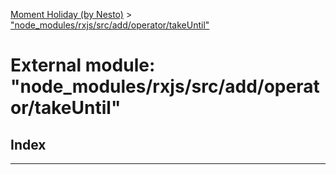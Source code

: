 [Moment Holiday (by Nesto)](../README.md) > ["node_modules/rxjs/src/add/operator/takeUntil"](../modules/_node_modules_rxjs_src_add_operator_takeuntil_.md)

# External module: "node_modules/rxjs/src/add/operator/takeUntil"

## Index

---

